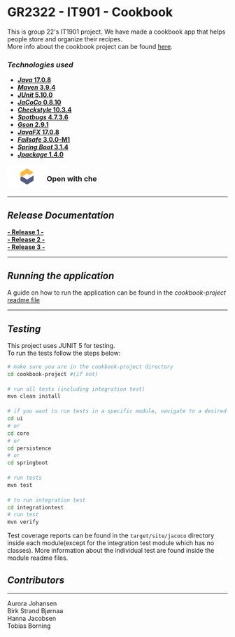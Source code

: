 # __GR2322 - IT901 - Cookbook__

This is group 22's IT1901 project. We have made a cookbook app that helps people store and organize their recipes.  
More info about the cookbook project can be found [here](/cookbook-project/readme.md). 

### **_Technologies used_**
- [**_Java_ 17.0.8**](https://www.oracle.com/java/technologies/downloads/#java17)
- [**_Maven_ 3.9.4**](https://maven.apache.org/download.cgi)
- [**_JUnit_ 5.10.0**](https://junit.org/junit5/docs/current/user-guide/)
- [**_JaCoCo_ 0.8.10**](https://mvnrepository.com/artifact/org.jacoco/jacoco-maven-plugin)
- [**_Checkstyle_ 10.3.4**](https://mvnrepository.com/artifact/com.puppycrawl.tools/checkstyle)
- [**_Spotbugs_ 4.7.3.6**](https://mvnrepository.com/artifact/com.github.spotbugs/spotbugs)
- [**_Gson_ 2.9.1**](https://mvnrepository.com/artifact/com.google.code.gson/gson)
- [**_JavaFX_ 17.0.8**](https://mvnrepository.com/artifact/org.openjfx)
- [**_Failsafe_ 3.0.0-M1**](https://mvnrepository.com/artifact/org.apache.maven.plugins/maven-failsafe-plugin)
- [**_Spring Boot_ 3.1.4**](https://mvnrepository.com/search?q=spring+boot)
- [**_Jpackage_ 1.4.0**](https://github.com/petr-panteleyev/jpackage-maven-plugin)

<div style="display: flex; align-items: center;">
    <a href="https://che.stud.ntnu.no/#https:/gitlab.stud.idi.ntnu.no/it1901/groups-2023/gr2322/gr2322">
        <img src="assets/eclipse-che.png" width="90" height="50"/>
    </a>
    <h3>Open with che</h3>
</div>

---

## _Release Documentation_
__[- Release 1 -](/docs/release1.md)  
[- Release 2 -](/docs/release2.md)  
[- Release 3 -](/docs/release3.md)__

---

## _Running the application_
A guide on how to run the application can be found in the _cookbook-project_ [readme file](/cookbook-project/readme.md)

---

## _Testing_
This project uses JUNIT 5 for testing.  
To run the tests follow the steps below:
```bash
# make sure you are in the cookbook-project directory
cd cookbook-project #(if not)

# run all tests (including integration test)
mvn clean install

# if you want to run tests in a specific module, navigate to a desired directory:
cd ui 
# or
cd core
# or
cd persistence
# or 
cd springboot

# run tests
mvn test

# to run integration test
cd integrationtest
# run test
mvn verify

```
Test coverage reports can be found in the `target/site/jacoco` directory inside each module(except for the integration test module which has no classes).
More information about the individual test are found inside the module readme files.

## _Contributors_
---
Aurora Johansen  
Birk Strand Bjørnaa  
Hanna Jacobsen  
Tobias Borning

